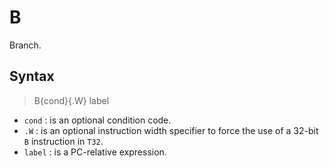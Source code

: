 # B

Branch.

## Syntax

> B{cond}{.W} label

* `cond` : is an optional condition code.
* `.W` : is an optional instruction width specifier to force the use of a 32-bit `B` instruction in `T32`.
* `label` : is a PC-relative expression.
